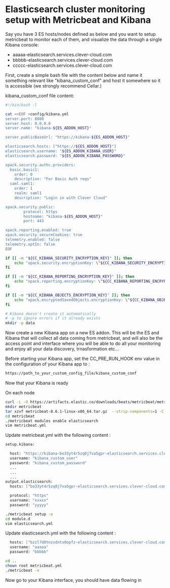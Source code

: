 # Elasticsearch cluster monitoring setup with Metricbeat and Kibana  

Say you have 3 ES hosts/nodes defined as below and you want to setup metricbeat to monitor each of them, and visualize the data through a single Kibana console: 

- aaaaa-elasticsearch.services.clever-cloud.com
- bbbbb-elasticsearch.services.clever-cloud.com
- ccccc-elasticsearch.services.clever-cloud.com

First, create a simple bash file with the content below and name it something relevant like "kibana_custom_conf" and host it somewhere so it is accessible (we strongly recommend Cellar.)

kibana_custom_conf file content:

```bash
#!/bin/bash -l

cat <<EOF >config/kibana.yml
server.port: 8080
server.host: 0.0.0.0
server.name: "kibana-${ES_ADDON_HOST}"

server.publicBaseUrl: "https://kibana-${ES_ADDON_HOST}"

elasticsearch.hosts: ["https://${ES_ADDON_HOST}"]
elasticsearch.username: "${ES_ADDON_KIBANA_USER}"
elasticsearch.password: "${ES_ADDON_KIBANA_PASSWORD}"

xpack.security.authc.providers:
  basic.basic1:
    order: 0
    description: "For Basic Auth reqs"
  saml.saml1:
    order: 1
    realm: saml1
    description: "Login in with Clever Cloud"

xpack.security.public:
        protocol: https
        hostname: "kibana-${ES_ADDON_HOST}"
        port: 443

xpack.reporting.enabled: true
xpack.security.secureCookies: true
telemetry.enabled: false
telemetry.optIn: false
EOF

if [[ -n "${CC_KIBANA_SECURITY_ENCRYPTION_KEY}" ]]; then
    echo "xpack.security.encryptionKey: \"${CC_KIBANA_SECURITY_ENCRYPTION_KEY}\"" >> config/kibana.yml
fi

if [[ -n "${CC_KIBANA_REPORTING_ENCRYPTION_KEY}" ]]; then
    echo "xpack.reporting.encryptionKey: \"${CC_KIBANA_REPORTING_ENCRYPTION_KEY}\"" >> config/kibana.yml
fi

if [[ -n "${CC_KIBANA_OBJECTS_ENCRYPTION_KEY}" ]]; then
    echo "xpack.encryptedSavedObjects.encryptionKey: \"${CC_KIBANA_OBJECTS_ENCRYPTION_KEY}\"" >> config/kibana.yml
fi

# Kibana doesn't create it automatically
# -p to ignore errors if it already exists
mkdir -p data
```

Now create a new Kibana app on a new ES addon. This will be the ES and Kibana that will collect all data coming from metricbeat, and will also be the access point and interface where you will be able to do all your monitoring and enjoy all your data discovery, trnasformation etc...

Before starting your Kibana app, set the CC_PRE_RUN_HOOK env value in the configuration of your Kibana app to :

```bash
https://path_to_your_custom_config_file/kibana_custom_conf
```

Now that your Kibana is ready 

On each node
```bash
curl -L -O https://artifacts.elastic.co/downloads/beats/metricbeat/metricbeat-8.6.1-linux-x86_64.tar.gz
mkdir metricbeat
tar xzvf metricbeat-8.6.1-linux-x86_64.tar.gz  --strip-components=1 -C metricbeat
cd metricbeat
./metricbeat modules enable elasticsearch
vim metricbeat.yml
```

Update metricbeat.yml with the following content :

```bash
setup.kibana:

  host: "https://kibana-bo33yt4r5zq0j7va5gpr-elasticsearch.services.clever-cloud.com:443"
  username: "kibana_custom_user"
  password: "kibana_custom_password"
  ...
  ...
  ...
output.elasticsearch:
  hosts: ["bo33yt4r5zq0j7va5gpr-elasticsearch.services.clever-cloud.com:443"]

  protocol: "https"
  username: "xxxxx"
  password: "yyyyy"
```

```bash
./metricbeat setup -e
cd module.d
vim elasticsearch.yml
```

Update elasticsearch.yml with the following content :

```bash
  hosts: ["bzzl7d0tnzvdntx0opfz-elasticsearch.services.clever-cloud.com:8080"]
  username: "aaaaa"
  password: "bbbbb"
```

```bash
cd ..
chown root metricbeat.yml
./metricbeat -e
```

Now go to your Kibana interface, you should have data flowing in
